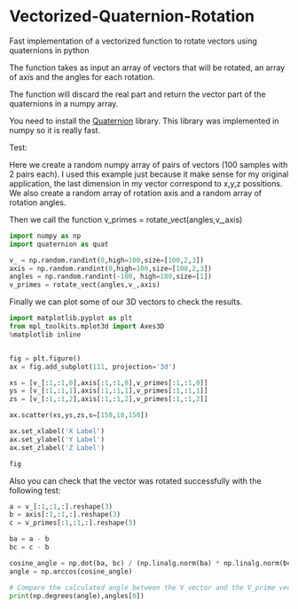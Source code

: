 # Vectorized-Quaternion-Rotation

Fast implementation of a vectorized function to rotate vectors using quaternions in python

The function takes as input an array of vectors that will be rotated, an array of axis and the angles for each rotation. 

The function will discard the real part and return the vector part of the quaternions in a numpy array. 

You need to install the [Quaternion](https://github.com/moble/quaternion) library. This library was implemented in numpy so it is really fast. 

Test:

Here we create a random numpy array of pairs of vectors (100 samples with 2 pairs each). I used this example just because it make sense for my original application, the last dimension in my vector correspond to x,y,z possitions. 
We also create a random array of rotation axis and a random array of rotation angles. 

Then we call the function v_primes = rotate_vect(angles,v_,axis)

```python
import numpy as np
import quaternion as quat

v_ = np.random.randint(0,high=100,size=[100,2,3])
axis = np.random.randint(0,high=100,size=[100,2,3])
angles = np.random.randint(-180, high=180,size=[1])
v_primes = rotate_vect(angles,v_,axis)

```
Finally we can plot some of our 3D vectors to check the results. 

```python
import matplotlib.pyplot as plt
from mpl_toolkits.mplot3d import Axes3D
%matplotlib inline


fig = plt.figure()
ax = fig.add_subplot(111, projection='3d')

xs = [v_[:1,:1,0],axis[:1,:1,0],v_primes[:1,:1,0]]
ys = [v_[:1,:1,1],axis[:1,:1,1],v_primes[:1,:1,1]]
zs = [v_[:1,:1,2],axis[:1,:1,2],v_primes[:1,:1,2]]

ax.scatter(xs,ys,zs,s=[150,10,150])

ax.set_xlabel('X Label')
ax.set_ylabel('Y Label')
ax.set_zlabel('Z Label')

fig
```
Also you can check that the vector was rotated successfully with the following test:

```python
a = v_[:1,:1,:].reshape(3)
b = axis[:1,:1,:].reshape(3)
c = v_primes[:1,:1,:].reshape(3)

ba = a - b
bc = c - b

cosine_angle = np.dot(ba, bc) / (np.linalg.norm(ba) * np.linalg.norm(bc))
angle = np.arccos(cosine_angle)

# Compare the calculated angle between the V vector and the V_prime vector (they must be equal).
print(np.degrees(angle),angles[0])

```


